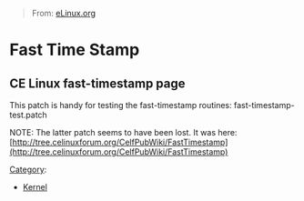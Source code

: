 > From: [eLinux.org](http://eLinux.org/Fast_Time_Stamp "http://eLinux.org/Fast_Time_Stamp")


# Fast Time Stamp



## CE Linux fast-timestamp page

This patch is handy for testing the fast-timestamp routines:
fast-timestamp-test.patch

NOTE: The latter patch seems to have been lost. It was here:
[http://tree.celinuxforum.org/CelfPubWiki/FastTimestamp](http://tree.celinuxforum.org/CelfPubWiki/FastTimestamp)


[Category](http://eLinux.org/Special:Categories "Special:Categories"):

-   [Kernel](http://eLinux.org/Category:Kernel "Category:Kernel")

